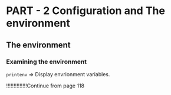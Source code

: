 # PART - 2 Configuration and The environment

## The environment

### Examining the environment

``printenv`` => Display envrionment variables.

!!!!!!!!!!!!!!Continue from page 118